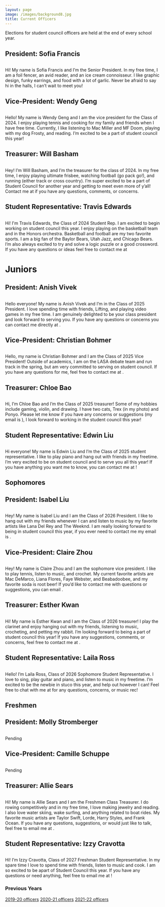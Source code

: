 ```yaml
---
layout: page
image: /images/background8.jpg
title: Current Officers
---
```

Elections for student council officers are held at the end of every school year.
## President: Sofia Francis
<figure style="width: 400px" class="align-center">
  <img src="{{ '/images/sofia_francis - 1.jpeg'  | absolute_url }}" alt="">
</figure>
Hi! My name is Sofia Francis and I’m the Senior President. In my free time, I am a foil fencer, an avid reader, and an ice cream connoisseur. I like graphic design, funky earrings, and food with a lot of garlic. Never be afraid to say hi in the halls, I can’t wait to meet you!

## Vice-President: Wendy Geng
<figure style="width: 400px" class="align-center">
  <img src="{{ '/images/wendy.jpeg' | absolute_url }}" alt="">
</figure>
Hello! My name is Wendy Geng and I am the vice president for the Class of 2024. I enjoy playing tennis and cooking for my family and friends when I have free time. Currently, I like listening to Mac Miller and MF Doom, playing with my dog Frosty, and reading. I’m excited to be a part of student council this year!

## Treasurer: Will Basham
<figure style="width: 350px" class="align-center">
  <img src="{{ '/images/will2022.jpeg' | absolute_url }}" alt="">
</figure>
Hey! I’m Will Basham, and I’m the treasurer for the class of 2024. In my free time, I enjoy playing ultimate frisbee, watching football (go pack go!), and running (either track or cross country). I’m super excited to be a part of Student Council for another year and getting to meet even more of y’all! Contact me at <will@willbasham.com> if you have any questions, comments, or concerns. 

## Student Representative: Travis Edwards
<figure style="width: 400px" class="align-center">
  <img src="{{ '/images/travis2022.png' | absolute_url }}" alt="">
</figure>
Hi! I'm Travis Edwards, the Class of 2024 Student Rep. I am excited to begin working on student council this year. I enjoy playing on the basketball team and in the Honors orchestra. Basketball and football are my two favorite sports. I am a big fan of the Baylor Bears, Utah Jazz, and Chicago Bears. I’m also always excited to try and solve a logic puzzle or a good crossword. If you have any questions or ideas feel free to contact me at <Travispedwards@gmail.com>

# Juniors
## President: Anish Vivek
<figure style="width: 400px" class="align-center">
  <img src="{{ '/images/AnishVivek11.png' | absolute_url }}" alt="">
</figure>
Hello everyone! My name is Anish Vivek and I’m in the Class of 2025 President. I love spending time with friends, Lifting, and playing video games in my free time. I am genuinely delighted to be your class president and look forward to serving you. If you have any questions or concerns you can contact me directly at <awsmanish1@gmail.com>.

## Vice-President: Christian Bohmer
<figure style="width: 400px" class="align-center">
  <img src="{{ '/images/11Christian Bohmer.jpg' | absolute_url }}" alt="">
</figure>
Hello, my name is Christian Bohmer and I am the Class of 2025 Vice President! Outside of academics, I am on the LASA debate team and run track in the spring, but am very committed to serving on student council. If you have any questions for me, feel free to contact me at <critbohmer@gmail.com>.

## Treasurer: Chloe Bao
<figure style="width: 350px" class="align-center">
  <img src="{{ '/images/chloe2022.jpeg' | absolute_url }}" alt="">
</figure>
Hi, I’m Chloe Bao and I’m the Class of 2025 treasurer! Some of my hobbies include gaming, violin, and drawing. I have two cats, Trex (in my photo) and Ponyo. Please let me know if you have any concerns or suggestions (my email is <lovelychloebao@yahoo.com>), I look forward to working in the student council this year!

## Student Representative: Edwin Liu
<figure style="width: 400px" class="align-center">
  <img src="{{ '/images/Edwin_Liu.jpeg' | absolute_url }}" alt="">
</figure>
Hi everyone! My name is Edwin Liu and I’m the Class of 2025 student representative. I like to play piano and hang out with friends in my freetime. I’m very excited to be on student council and to serve you all this year! If you have anything you want me to know, you can contact me at <liu.edwin07@gmail.com>!

## Sophomores
## President: Isabel Liu
<figure style="width: 400px" class="align-center">
  <img src="{{ '/images/10_Isabel Liu.jpg' | absolute_url }}" alt="">
</figure>
Hey! My name is Isabel Liu and I am the Class of 2026 President. I like to hang out with my friends whenever I can and listen to music by my favorite artists like Lana Del Rey and The Weeknd. I am really looking forward to being in student council this year, if you ever need to contact me my email is <isabelsliu08@gmail.com>.

## Vice-President: Claire Zhou
<figure style="width: 400px" class="align-center">
  <img src="{{ '/images/10 - Claire Zhou.JPG' | absolute_url }}" alt="">
</figure>
Hey! My name is Claire Zhou and I am the sophomore vice president. I like to play tennis, listen to music, and crochet. My current favorite artists are Mac DeMarco, Liana Flores, Faye Webster, and Beabadoobee, and my favorite soda is root beer! If you’d like to contact me with questions or suggestions, you can email <z.claire127@gmail.com>.

## Treasurer: Esther Kwan
<figure style="width: 350px" class="align-center">
  <img src="{{ '/images/10 - Esther Kwan.jpeg' | absolute_url }}" alt="">
</figure>
Hi! My name is Esther Kwan and I am the Class of 2026 treasurer! I play the clarinet and enjoy hanging out with my friends, listening to music, crocheting, and petting my rabbit. I’m looking forward to being a part of student council this year! If you have any suggestions, comments, or concerns, feel free to contact me at <estherkwan26@gmail.com>. 

## Student Representative: Laila Ross
<figure style="width: 400px" class="align-center">
  <img src="{{ '/images/10LailaRoss.jpg' | absolute_url }}" alt="">
</figure>
Hello! I’m Laila Ross, Class of 2026 Sophomore Student Representative. I love to sing, play guitar and piano, and listen to music in my freetime. I’m excited to be the newbie in stuco this year, and help out however I can! Feel free to chat with me at <lailakr26@gmail.com> for any questions, concerns, or music rec! 

## Freshmen
## President: Molly Stromberger
<figure style="width: 400px" class="align-center">
  <img src="{{ '' | absolute_url }}" alt="">
</figure>
Pending

## Vice-President: Camille Schuppe
<figure style="width: 400px" class="align-center">
  <img src="{{ '' | absolute_url }}" alt="">
</figure>
Pending

## Treasurer: Allie Sears
<figure style="width: 350px" class="align-center">
  <img src="{{ '/images/AllieSears9.jpeg' | absolute_url }}" alt="">
</figure>
Hi! My name is Allie Sears and I am the Freshmen Class Treasurer. I do rowing competitively and in my free time, I love making jewelry and reading. I also love water skiing, wake surfing, and anything related to boat rides. My favorite music artists are Taylor Swift, Lorde, Harry Styles, and Frank Ocean. If you have any questions, suggestions, or would just like to talk, feel free to email me at <allie.a.sears@gmail.com>.

## Student Representative: Izzy Cravotta
<figure style="width: 400px" class="align-center">
  <img src="{{ '/images/IzzyCravotta9.png' | absolute_url }}" alt="">
</figure>
Hi! I’m Izzy Cravotta, Class of 2027 Freshman Student Representative. In my spare time I love to spend time with friends, listen to music and cook. I am so excited to be apart of Student Council this year. If you have any questions or need anything, feel free to email me at <izzydorsey@icloud.com>! 

### Previous Years
[2019-20 officers](https://lasastuco.org/Current-Officers/2019-20-Officers/)
[2020-21 officers](https://lasastuco.org/Current-Officers/2020-21-Officers/)
[2021-22 officers](https://lasastuco.org/Current-Officers/2021-22-Officers/)